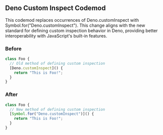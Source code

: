 ## Deno Custom Inspect Codemod
This codemod replaces occurrences of Deno.customInspect with Symbol.for("Deno.customInspect"). 
This change aligns with the new standard for defining custom inspection behavior in Deno, providing better interoperability with JavaScript's built-in features.


### Before

```ts
class Foo {
  // Old method of defining custom inspection
  [Deno.customInspect]() {
    return "This is Foo!";
  }
}
```

### After

```ts
class Foo {
  // New method of defining custom inspection
  [Symbol.for("Deno.customInspect")]() {
    return "This is Foo!";
  }
}
```

